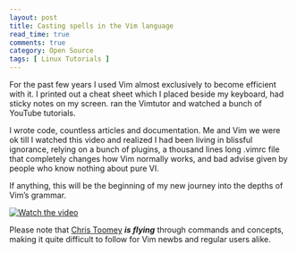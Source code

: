 ```yaml
---
layout: post
title: Casting spells in the Vim language
read_time: true  
comments: true
category: Open Source
tags: [ Linux Tutorials ]
---
```


For the past few years I used Vim almost exclusively to become efficient with it. I printed out a cheat sheet which I placed beside my keyboard, had sticky notes on my screen. ran the Vimtutor and watched a bunch of YouTube tutorials. 

I wrote code, countless articles and documentation. Me and Vim we were ok till I watched this video and realized I had been living in blissful ignorance, relying on a bunch of plugins, a thousand lines long .vimrc file that completely changes how Vim normally works, and bad advise given by people who know nothing about pure VI.

If anything, this will be the beginning of my new journey into the depths of Vim’s grammar.

[![Watch the video](https://img.youtube.com/vi/wlR5gYd6um0/maxresdefault.jpg)](https://youtu.be/wlR5gYd6um0)

Please note that [Chris Toomey](https://ctoomey.com/) ***is flying*** through commands and concepts, making it quite difficult to follow for Vim newbs and regular users alike.
